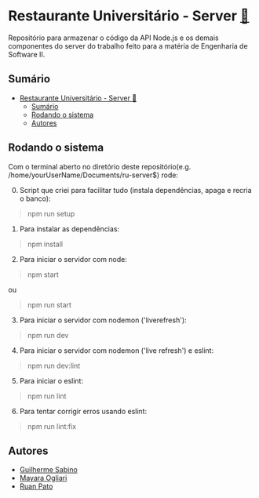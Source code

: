 # Restaurante Universitário - Server [:link:](https://github.com/vergonha-da-profission/ru-server) #
Repositório para armazenar o código da API Node.js e os demais componentes do server do trabalho feito para a matéria de Engenharia de Software II.

## Sumário ##

- [Restaurante Universitário - Server :link:](#restaurante-universitário---server-link)
  - [Sumário](#sumário)
  - [Rodando o sistema](#rodando-o-sistema)
  - [Autores](#autores)

## Rodando o sistema ##

Com o terminal aberto no diretório deste repositório(e.g. /home/yourUserName/Documents/ru-server$) rode:

0. Script que criei para facilitar tudo (instala dependências, apaga e recria o banco):
>npm run setup
1. Para instalar as dependências:
>npm install
2. Para iniciar o servidor com node:
>npm start

ou

>npm run start
3. Para iniciar o servidor com nodemon ('liverefresh'):
>npm run dev
4. Para iniciar o servidor com nodemon ('live refresh') e eslint:
>npm run dev:lint
5. Para iniciar o eslint:
>npm run lint
6. Para tentar corrigir erros usando eslint:
>npm run lint:fix

## Autores ##

- [Guilherme Sabino](https://github.com/fersasil)
- [Mayara Ogliari](https://github.com/mayara-ogliari)
- [Ruan Pato](https://github.com/ruanpato)

